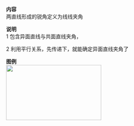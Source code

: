 **内容**  
两直线形成的锐角定义为线线夹角  
  
**说明**  
1 包含异面直线与共面直线夹角，  
  
2 利用平行关系，先传递下，就能确定异面直线夹角了  
  
**图例**  
<img src="E:\Math\work_space\math\098 resources\线线夹角定义.png" width="260px" height="150px" align="left"/>  
